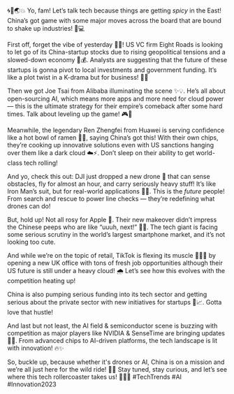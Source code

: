 🌀🚀🌏💥 Yo, fam! Let’s talk tech because things are getting *spicy* in the East! China’s got game with some major moves across the board that are bound to shake up industries! 🥡💻 

First off, forget the vibe of yesterday 🙅‍♂️! US VC firm Eight Roads is looking to let go of its China-startup stocks due to rising geopolitical tensions and a slowed-down economy 🐢💰. Analysts are suggesting that the future of these startups is gonna pivot to local investments and government funding. It’s like a plot twist in a K-drama but for business! 🍜💸 

Then we got Joe Tsai from Alibaba illuminating the scene ✨💡. He’s all about open-sourcing AI, which means more apps and more need for cloud power — this is the ultimate strategy for their empire’s comeback after some hard times. Talk about leveling up the game! 🎮🚀 

Meanwhile, the legendary Ren Zhengfei from Huawei is serving confidence like a hot bowl of ramen 🍜🥢, saying China’s got this! With their own chips, they’re cooking up innovative solutions even with US sanctions hanging over them like a dark cloud ☁️⚡. Don’t sleep on their ability to get world-class tech rolling! 

And yo, check this out: DJI just dropped a new drone 🚁 that can sense obstacles, fly for almost an hour, and carry seriously heavy stuff! It’s like Iron Man’s suit, but for real-world applications 🌌💪. This is the *future* people! From search and rescue to power line checks — they’re redefining what drones can do! 

But, hold up! Not all rosy for Apple 🍏. Their new makeover didn’t impress the Chinese peeps who are like “uuuh, next!” 😬📱. The tech giant is facing some serious scrutiny in the world’s largest smartphone market, and it’s not looking too cute. 

And while we’re on the topic of retail, TikTok is flexing its muscle 💪💃🏼 by opening a new UK office with tons of fresh job opportunities although their US future is still under a heavy cloud! 🌧️ Let’s see how this evolves with the competition heating up! 

China is also pumping serious funding into its tech sector and getting serious about the private sector with new initiatives for startups 💼📈. Gotta love that hustle! 

And last but not least, the AI field & semiconductor scene is buzzing with competition as major players like NVIDIA & SenseTime are bringing updates 🔄🔥. From advanced chips to AI-driven platforms, the tech landscape is lit with innovation! 🔥✨ 

So, buckle up, because whether it's drones or AI, China is on a mission and we’re all just here for the wild ride! 🌟🛒 Stay tuned, stay curious, and let’s see where this tech rollercoaster takes us! 🚀🍣💬 #TechTrends #AI #Innovation2023
